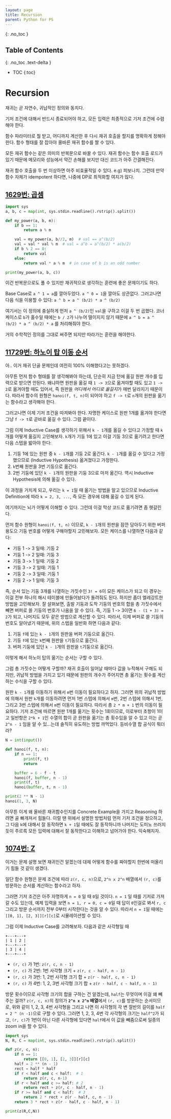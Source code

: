 ```yaml
---
layout: page
title: Recursion
parent: Python for PS
---
```


{: .no_toc }
## Table of Contents
{: .no_toc .text-delta }
- TOC
{:toc}

# Recursion
 재귀는 곧 자연수, 귀납적인 정의와 동치다.

 기저 조건에 대해서 반드시 종료되어야 하고, 모든 입력은 최종적으로
 기저 조건에 수렴해야 한다.

 함수 파라미터로 뭘 받고, 어디까지 계산한 후 다시 재귀 호출을 할지를
 명확하게 정해야 한다. 함수 형태를 잘 잡아야 올바른 재귀 함수를 짤 수
 있다.

 모든 재귀 함수는 같은 의미의 반복문으로 바꿀 수 있다. 재귀 함수는
 함수 호출 로드가 있기 때문에 메모리와 성능에서 약간 손해를 보지만
 대신 코드가 아주 간결해진다.

 재귀 함수 호출을 두 번 이상하면 아주 비효율적일 수 있다. e.g)
 피보나치. 그런데 만약 함수 자체가 idempotent 하다면, 나중에 DP로
 최적화할 여지가 많다.

## [1629번: 곱셈](https://www.acmicpc.net/problem/1629)

```python
import sys
a, b, c = map(int, sys.stdin.readline().rstrip().split())

def my_power(a, b, m):
    if b == 1:
        return a % m

    val = my_power(a, b//2, m)  # val == a^(b/2)
    val = val * val % m  # val = a^b = a^(b/2) * a(b/2)
    if b % 2 == 0:
        return val
    else:
        return val * a % m  # in case of b is an odd number

print(my_power(a, b, c))
```

 이건 반복문으로도 풀 수 있지만 재귀적으로 생각하는 훈련에 좋은
 문제이기도 하다.

 Base Case로 `a ^ 1 = a`를 깔아두었다. `a ^ 0 = 1`을 깔아도
 상관없다. 그러고나면 다음 식을 이용할 수 있다: `a ^ b = a ^ (b/2) * a
 ^ (b/2)`

 여기서는 이 정의에 충실하게 먼저 `a ^ (b/2)`인 `val`을 구하고 이걸 두
 번 곱했다. 코너 케이스로 `b`가 홀수일 때에는 `b / 2`가 나누어
 떨이지지 않기 때문에 `a ^ b = a ^ (b/2) * a ^ (b/2) * a` 를
 처리해줘야 한다.

 거의 수학적인 정의를 그대로 써주면 되지만 따라가는 훈련을 해야한다.


## [11729번: 하노이 탑 이동 순서](https://www.acmicpc.net/problem/11729)
 아.. 이거 재귀 단골 문제인데 여전히 100% 이해했다고는 못하겠다.

 아무튼 먼저 함수 형태를 잘 생각해봐야 하는데, 단순히 지금 턴에 옮길
 원판 개수를 입력으로 받으면 안된다. 왜냐하면 원판을 옮길 때 `1 ->
 3`으로 옮겨야할 때도 있고 `1 -> 2`로 옮겨야할 때도 있어서, 즉 원판을
 *어디에서 어디로 옮길지*가 매번 달라지기 때문이다. 따라서 함수의
 원형은 `hanoi(f, t, n)`이 되어야 하고 `f -> t`로 `n`개의 원판을
 옮기는 함수라고 생각해야 한다.

 그러고나면 이제 기저 조건을 따져봐야 한다. 자명한 케이스로 원판 1개를
 옮겨야 한다면 그냥 `f -> t`로 곧바로 옮길 수 있다. 그럼 끝이다.

 그럼 이제 Inductive Case를 생각하기 위해서 `k - 1`개를 옮길 수 있다고
 가정할 때 `k`개를 어떻게 옮길지 고민해보자. `k`개가 기둥 1에 있고
 이걸 기둥 3으로 옮기려고 한다면 다음 스텝을 밟아야 한다:
 1. 기둥 1에 있는 원판 중 `k - 1`개를 기둥 2로 옮긴다. `k - 1`개를
    옮길 수 있다고 가정했으므로 (Inductive Hypothesis) 옮겨졌다고
    가정한다.
 2. `k`번째 원판을 3번 기둥으로 옮긴다.
 3. 2번 기둥에 있던 `k - 1`개의 원판을 기둥 3으로 마저 옮긴다. 역시
    Inductive Hypothesis에 의해 옮길 수 있다.

 이 과정을 거치게 되고, 우리는 `k = 1`일 때 옮기는 방법을 알고
 있으므로 Inductive Definition에 따라 `k = 2, 3, ...`, 즉 모든 경우에
 대해 옮길 수 있게 된다.

 여기까지는 뇌가 어떻게 이해할 수 있다. 그런데 이걸 막상 코드로
 옮기려면 좀 헷갈린다.

 먼저 함수 원형이 `hanoi(f, t, n)` 이므로, `k - 1`개의 원판을 잠깐
 담아두기 위한 버퍼 용도으 기둥 번호를 어떻게 구해야할지
 고민해보자. 모든 케이스를 나열하면 다음과 같다:
 - 기둥 1 -> 3 일때: 기둥 2
 - 기둥 1 -> 2 일때: 기둥 3
 - 기둥 3 -> 1 일때: 기둥 2
 - 기둥 3 -> 2 일때: 기둥 1
 - 기둥 2 -> 3 일때: 기둥 1
 - 기둥 2 -> 1 일때: 기둥 3

 즉, 순서 있는 기둥 3개를 나열하는 가짓수인 `3! = 6`이 모든 케이스가
 되고 이 경우는 이걸 전부 하나의 해시 테이블에 만들어놨다가 돌려줘도
 된다. 하지만 좀더 엘레강트한 방법을 고민해보자. 잘 살펴보면, 출발
 기둥과 도착 기둥의 번호의 합을 총 가짓수에서 빼면 버퍼로 쓸 기둥의
 번호가 나옴을 알 수 있다. 즉, 기둥 1 -> 3이면 `6 - (1 + 3) = 2`가
 되고, 나머지도 모두 같은 방법으로 계산할 수 있다. 따라서, 이제 버퍼로
 쓸 기둥의 번호도 알아냈기 때문에, 위의 스텝을 일반화 하면 다음과
 같다:
 1. 기둥 `f`에 있는 `k - 1`개의 원판을 버퍼 기둥으로 옮긴다.
 2. 기둥 `f`에 있는 `k`번째 원판을 `t`기둥으로 옮긴다.
 3. 버퍼 기둥에 있던 `k - 1`개의 원판을 `t`기둥으로 옮긴다.

 이렇게 해서 하노이 탑의 옮기는 순서는 구할 수 있다.

 그럼 총 가짓수는 어떻게 구할까? 재귀 호출이 일어날 때마다 값을
 누적해서 구해도 되지만, 귀납적 방법을 가지고 있기 때문에 원판의
 개수가 주어지면 총 옮기는 횟수를 계산하는 수식을 구할 수 있다.

 원판 `k - 1`개를 이동하기 위해서 `m`번 이동이 필요하다고 하자. 그러면
 위의 귀납적 방법에 의해서 원판 `k`개를 이동하려면 먼저 1번 스텝에
 의해서 `m`번, 2번 스텝에 의해서 1번, 그리고 3번 스텝에 의해서 `m`번
 이동이 필요하다. 따라서 총 `2 * m + 1` 번의 이동이 필요하다. 기저
 조건에 따르면 원판 1개를 옮기는 횟수는 1회이므로, 이로부터 초항이
 1이고 일반항은 `2*k + 1`인 수열의 합이 곧 원판을 옮기는 총 횟수임을
 알 수 있고 이는 곧 `2^n - 1` 임을 알 수 있...는데 솔직히 유도하는
 방법 까먹었다. 등비수열 합 공식이 뭐더라?

```python
N = int(input())

def hanoi(f, t, n):
    if n == 1:
        print(f, t)
        return

    buffer = 6 - f - t
    hanoi(f, buffer, n - 1)
    print(f, t)
    hanoi(buffer, t, n - 1)

print(2 ** N - 1)
hanoi(1, 3, N)
```

 아무튼 이게 왜 올바른 재귀함수인지를 Concrete Example을 가지고
 Reasoning 하려면 골 빠개져서 힘들다. 이럴 땐 위에서 설명한 방법처럼
 먼저 기저 조건을 정으하고, 그 다음 `k`에 대해서 잘 동작하면 `k + 1`일
 때에도 잘 동작하니까 나머지는 도미노 쓰러지듯이 주르륵 모든 입력에
 대해서 잘 동작한다고 이해하고 넘어가야 한다. 익숙해지자.

## [1074번: Z](https://www.acmicpc.net/problem/1074)
 이거는 문제 설명 보면 재귀인건 알겠는데 대체 어떻게 함수를 짜야할지
 한번에 떠올리기 힘들 것 같이 생겼다.

 일단 함수 원형은 문제 조건에 따라 `z(r, c, n)`으로, `2^n x 2^n`
 배열에서 `(r, c)`를 방문하는 순서를 계산하는 함수라고 하자.

 그러면 기저 조건은 아주 자명하게 `n = 0` 일 때 `0`일 것이다. `n = 1`
 일 때를 기저로 가져갈 수도 있는데, 예제 입력을 보면 `n = 1, r = 0, c
 = 0`일 때 답이 `0`인걸로 봐서 `r, c` 그리고 방문 순서까지 전부 0부터
 시작한다는 것을 알 수 있다. 따라서 `n = 1`일 때에는 `[[0, 1], [2,
 3]][r][c]`로 시뮬레이션할 수 있다.

 그럼 이제 Inductive Case를 고려해보자. 다음과 같은 사각형일 때

```
+---+---+
| 1 | 2 |
+---+---+
| 3 | 4 |
+---+---+
```

 - `(r, c)` 가 1번: `z(r, c, n - 1)`
 - `(r, c)` 가 2번: 1번 사각형 크기 + `z(r, c - half, n - 1)`
 - `(r, c)` 가 3번: 1, 2번 사각형 크기 합 + `z(r - half, c, n - 1)`
 - `(r, c)` 가 4번: 1, 2, 3번 사각형 크기 합 + `z(r - half, c - half,
   n - 1)`

 방문 횟수이므로 사각형 크기의 합을 구하는 건 알겠는데, `half`는
 무엇이며 이걸 왜 빼주는 걸까? `z(r, c, n)`의 정의가 **`2^n x 2^n`
 배열**에서 `(r, c)`를 방문하는 순서이므로, 위와 같이 1, 2, 3, 4번
 사각형을 그리고 나면 이 사각형의 각 변 절반의 길이를 `half = 2 ^ (n
 -1)`으로 구할 수 있다. 그러면 1, 2, 3, 4번 각 사각형의 크기는
 `half^2`가 되고, `(r, c)`가 1번이 아닌 다른 사각형에 있다면
 `half`에서 이 값을 빼줌으로써 일종의 zoom in을 할 수 있다.

```python
import sys
N, R, C = map(int, sys.stdin.readline().rstrip().split())

def z(r, c, n):
    if n == 1:
        return [[0, 1], [2, 3]][r][c]
    half = 2 ** (n - 1)
    rect = half * half
    if r < half and c < half:  # 1
        return z(r, c, n-1)
    if r < half and c >= half: # 2
        return rect + z(r, c - half, n - 1)
    if r >= half and c < half:  # 3
        return 2 * rect + z(r - half, c, n - 1)
    return 3 * rect + z(r - half, c - half, n - 1)

print(z(R,C,N))
```